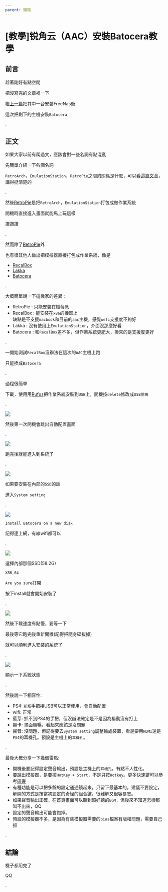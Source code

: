 ```yaml
---
parent: 開箱
---
```


# [教學]锐角云（AAC）安裝Batocera教學

## 前言

趁著剛好有點空閒

把沒寫完的文章補一下

繼[上一篇](../aac-install-freenas/README.md)把其中一台安裝FreeNas後

這次把剩下的主機安裝`Batocera`

.

## 正文

如果大家以前有爬過文，應該會對一些名詞有點混亂

先簡單介紹一下各個名詞

`RetroArch`，`EmulationStation`，`RetroPie`之間的關係是什麼，可以看[這篇文章](https://3q.9527.tw/83)，講得挺清楚的

.

然後[RetroPie](https://retropie.org.uk/)是把`RetroArch`，`EmulationStation`打包成做作業系統

開機時直接進入畫面就能馬上玩這樣

讚讚讚

.

然而除了[RetroPie](https://retropie.org.uk/)外

也有很其他人做出把模擬器直接打包成作業系統，像是

- [RecalBox](https://www.recalbox.com/)
- [Lakka](http://www.lakka.tv/)
- [Batocera](https://batocera.org/)

.

大概簡單說一下這幾家的差異 :

- RetroPie : 只能安裝在樹莓派
- RecalBox : 能安裝在`x86`的機器上  
             缺點是不支援`macbook`和目前的`aac`主機，感覺`uefi`支援度不夠好
- Lakka : 沒有使用上`EmulationStation`，介面沒那麼好看
- Batocera : 和`RecalBox`差不多，但作業系統更肥大，換來的是支援度更好

.

一開始測試`RecalBox`沒辦法在這次的`AAC`主機上跑

只能換成`Batocera`

.

過程很簡單

下載，使用用[Rufus](https://rufus.ie/)把作業系統安裝到`USB`上，開機按`delete`修改成`USB開機`

.

![](res/install.jpg)

然後第一次開機會跳出自動配置畫面

.

![](res/home.jpg)

跑完後就能進入到系統了

.

![](res/system-setting.jpg)

如果要安裝在內部的`SSD`的話

進入`System setting`

.

![](res/new-disk.jpg)

`Install Batocera on a new disk`

記得連上網，有線wifi都可以

.

![](res/install-to-another-disk.jpg)

選擇內部那個SSD(58.2G)

`X86_64`

`Are you sure`打開

按下install就會開始安裝了

.

![](res/writing.jpg)

然後下載速度有點慢，要等一下

最後等它跑完後重新開機(記得把隨身碟拔掉)

就可以順利進入安裝的系統了

.

![](res/system.jpg)

顯示一下系統狀態

.

然後說一下相容性: 

- PS4: `新版`手把接USB可以正常使用，會自動配置
- wifi: 正常
- 藍芽: 抓不到PS4的手把，但沒辦法確定是不是因為驅動沒有打上
- 顯卡: 畫面順暢，看起來應該是沒問題
- 聲音: 沒問題，但記得要去`System setting`調整輸處裝置，看是要用`HDMI`還是`PS4`的耳機孔。預設是主機上的`耳機孔`。

.

最後大概分享一下幾個雷點:
- 開機後要記得設定聲音輸出，預設是主機上的`耳機孔`，有點不人性化。
- 要跳出模擬器，是要按`HotKey + Start`，不是只按`Hotkey`。更多快速鍵可以參考[這邊](https://raspberrypi.stackexchange.com/a/82024)
- 有種功能是可以把多餘的設定通通鎖起來，只留下最基本的，建議不要設定，解開的方式是按當初設定的奇怪的組合鍵，很難解又很容易忘。
- 如果聲音輸出正確，在首頁畫面可以聽到超好聽的`BGM`，但後來不知道怎樣都叫不出來，QQ
- 設定的聲音輸出可能會跑掉。
- 預設的模擬器不多，是因為有些模擬器需要的`bios`檔案有版權問題，需要自己抓

.

## 結論

機子都用完了

QQ

.